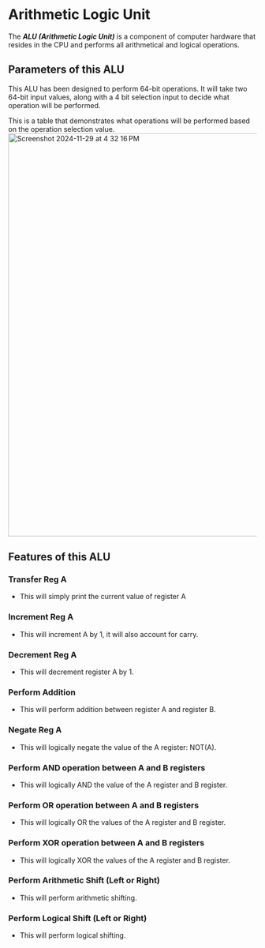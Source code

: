 # Arithmetic Logic Unit

The ***ALU (Arithmetic Logic Unit)*** is a component of computer hardware that resides in the CPU and performs all arithmetical and logical operations.

## Parameters of this ALU

This ALU has been designed to perform 64-bit operations. It will take two 64-bit input values, along with a 4 bit selection input to decide what operation will be performed.

This is a table that demonstrates what operations will be performed based on the operation selection value.
<img width="817" alt="Screenshot 2024-11-29 at 4 32 16 PM" src="https://github.com/user-attachments/assets/bf69bb24-cf81-4fb2-b5e9-34a3ef311b65">

## Features of this ALU

### Transfer Reg A

  - This will simply print the current value of register A

### Increment Reg A

  - This will increment A by 1, it will also account for carry.

### Decrement Reg A

  - This will decrement register A by 1.

### Perform Addition

  - This will perform addition between register A and register B. 

### Negate Reg A

  - This will logically negate the value of the A register: NOT(A).

### Perform AND operation between A and B registers

  - This will logically AND the value of the A register and B register.

### Perform OR operation between A and B registers

  - This will logically OR the values of the A register and B register.

### Perform XOR operation between A and B registers

  - This will logically XOR the values of the A register and B register.

### Perform Arithmetic Shift (Left or Right)

  - This will perform arithmetic shifting.

### Perform Logical Shift (Left or Right)

  - This will perform logical shifting.
